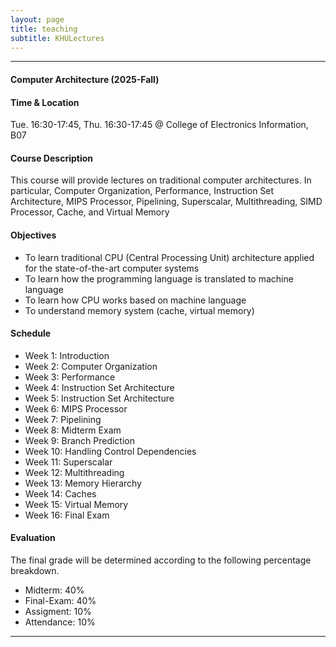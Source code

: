 ```yaml
---
layout: page
title: teaching 
subtitle: KHULectures
---
```


<hr>

#### Computer Architecture (2025-Fall)

#### Time \& Location
Tue. 16:30-17:45, Thu. 16:30-17:45 @ College of Electronics Information, B07

#### Course Description
This course will provide lectures on traditional computer architectures. In particular, Computer Organization, Performance, Instruction Set Architecture, MIPS Processor, Pipelining, Superscalar, Multithreading, SIMD Processor, Cache, and Virtual Memory

#### Objectives
* To learn traditional CPU (Central Processing Unit) architecture applied for the state-of-the-art computer systems                    
* To learn how the programming language is translated to machine language                    
* To learn how CPU works based on machine language                           
* To understand memory system (cache, virtual memory)                    

#### Schedule
* Week 1: Introduction                                 
* Week 2: Computer Organization                                
* Week 3: Performance                                 
* Week 4: Instruction Set Architecture                                 
* Week 5: Instruction Set Architecture                                 
* Week 6: MIPS Processor                                 
* Week 7: Pipelining                                 
* Week 8: Midterm Exam                                 
* Week 9: Branch Prediction                                 
* Week 10: Handling Control Dependencies                                 
* Week 11: Superscalar                                  
* Week 12: Multithreading                            
* Week 13: Memory Hierarchy                                      
* Week 14: Caches                                 
* Week 15: Virtual Memory                                 
* Week 16: Final Exam                          

#### Evaluation

The final grade will be determined according to the following percentage breakdown.
* Midterm: 40%                                 
* Final-Exam: 40%                                 
* Assigment: 10%
* Attendance: 10%


<hr>
